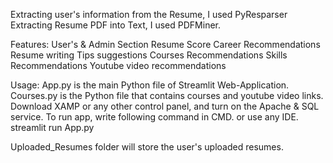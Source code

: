 Extracting user's information from the Resume, I used PyResparser
Extracting Resume PDF into Text, I used PDFMiner.


Features:
User's & Admin Section
Resume Score
Career Recommendations
Resume writing Tips suggestions
Courses Recommendations
Skills Recommendations
Youtube video recommendations

Usage:
App.py is the main Python file of Streamlit Web-Application.
Courses.py is the Python file that contains courses and youtube video links.
Download XAMP or any other control panel, and turn on the Apache & SQL service.
To run app, write following command in CMD. or use any IDE.
streamlit run App.py

Uploaded_Resumes folder will store the user's uploaded resumes.














